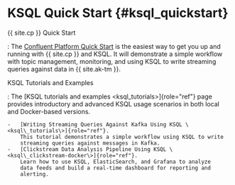 ---
---
KSQL Quick Start {#ksql_quickstart}
================

{{ site.cp }} Quick Start

:   The [Confluent Platform Quick
    Start](https://docs.confluent.io/current/quickstart/index.html) is
    the easiest way to get you up and running with {{ site.cp }} and
    KSQL. It will demonstrate a simple workflow with topic management,
    monitoring, and using KSQL to write streaming queries against data
    in {{ site.ak-tm }}.

KSQL Tutorials and Examples

:   The [KSQL tutorials and examples \<ksql\_tutorials\>]{role="ref"}
    page provides introductory and advanced KSQL usage scenarios in both
    local and Docker-based versions.

    -   [Writing Streaming Queries Against Kafka Using KSQL \<ksql\_tutorials\>]{role="ref"}.
        This tutorial demonstrates a simple workflow using KSQL to write
        streaming queries against messages in Kafka.
    -   [Clickstream Data Analysis Pipeline Using KSQL \<ksql\_clickstream-docker\>]{role="ref"}.
        Learn how to use KSQL, ElasticSearch, and Grafana to analyze
        data feeds and build a real-time dashboard for reporting and
        alerting.

